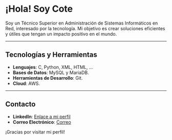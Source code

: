 # ¡Hola! Soy Cote

Soy un Técnico Superior en Administración de Sistemas Informáticos en Red, interesado por la tecnología. Mi objetivo es crear soluciones eficientes y útiles que tengan un impacto positivo en el mundo.

---

## Tecnologías y Herramientas
- **Lenguajes**: C, Python, XML, HTML, ...
- **Bases de Datos**: MySQL y MariaDB.
- **Herramientas de Desarrollo**: Git.
- **Cloud**: AWS.

---

## Contacto

- **LinkedIn**: [Enlace a mi perfil](https://es.linkedin.com/in/alberto-coterillo-gonzález-71952a2b5)
- **Correo Electrónico**: [Correo](coterillogonzalezalberto@gmail.com)

¡Gracias por visitar mi perfil!

